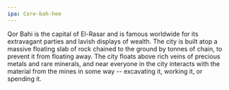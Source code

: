 ```yaml
---
ipa: Core-bah-hee
---
```


Qor Bahi is the capital of El-Rasar and is famous worldwide for its extravagant parties and lavish displays of wealth. The city is built atop a massive floating slab of rock chained to the ground by tonnes of chain, to prevent it from floating away. The city floats above rich veins of precious metals and rare minerals, and near everyone in the city interacts with the material from the mines in some way -- excavating it, working it, or spending it.

